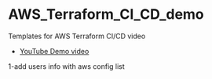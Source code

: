 # AWS_Terraform_CI_CD_demo
Templates for AWS Terraform CI/CD video

- [YouTube Demo video](https://www.youtube.com/watch?v=scecLqTeP3k)

1-add users info with 
aws config list
